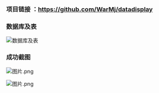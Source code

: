 ### 项目链接 ：https://github.com/WarMj/datadisplay
### 数据库及表

![数据库及表](https://upload-images.jianshu.io/upload_images/2864463-307543751705ba4b.png?imageMogr2/auto-orient/strip%7CimageView2/2/w/1240)

###  成功截图

![图片.png](https://upload-images.jianshu.io/upload_images/2864463-ab7dfd7458ac17c0.png?imageMogr2/auto-orient/strip%7CimageView2/2/w/1240)

![图片.png](https://upload-images.jianshu.io/upload_images/2864463-1e48af5a6269a22d.png?imageMogr2/auto-orient/strip%7CimageView2/2/w/1240)